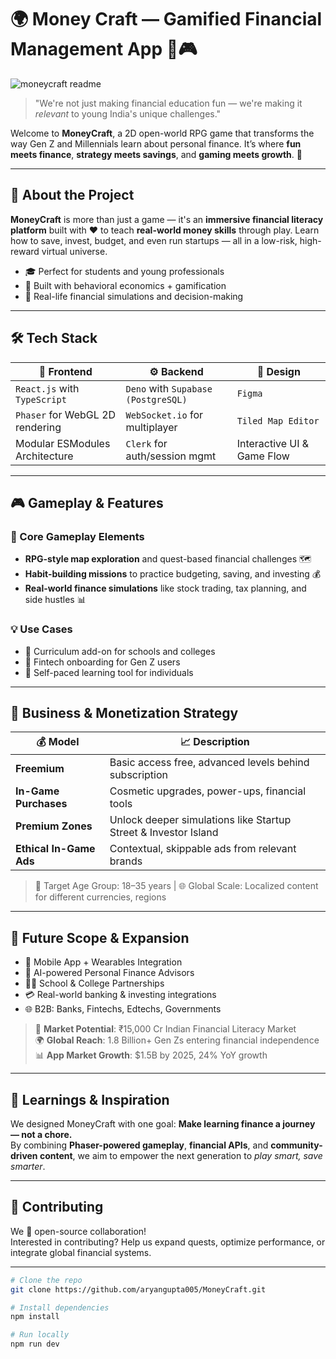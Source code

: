 # 🌍 Money Craft — Gamified Financial Management App 💸🎮
![moneycraft readme](https://github.com/user-attachments/assets/a734781e-3fb3-4339-a5de-d21b3143685f)

> "We're not just making financial education fun — we're making it *relevant* to young India's unique challenges."

Welcome to **MoneyCraft**, a 2D open-world RPG game that transforms the way Gen Z and Millennials learn about personal finance. It’s where **fun meets finance**, **strategy meets savings**, and **gaming meets growth**. 🎯

---

## 🚀 About the Project

**MoneyCraft** is more than just a game — it's an **immersive financial literacy platform** built with ❤️ to teach **real-world money skills** through play. Learn how to save, invest, budget, and even run startups — all in a low-risk, high-reward virtual universe.

- 🎓 Perfect for students and young professionals  
- 🧠 Built with behavioral economics + gamification  
- 🏦 Real-life financial simulations and decision-making  

---

## 🛠 Tech Stack

| 🧩 Frontend | ⚙️ Backend | 🎨 Design |
|------------|------------|------------|
| `React.js` with `TypeScript` | `Deno` with `Supabase (PostgreSQL)` | `Figma` |
| `Phaser` for WebGL 2D rendering | `WebSocket.io` for multiplayer | `Tiled Map Editor` |
| Modular ESModules Architecture | `Clerk` for auth/session mgmt | Interactive UI & Game Flow |

---

## 🎮 Gameplay & Features

### 🔑 Core Gameplay Elements
- **RPG-style map exploration** and quest-based financial challenges 🗺️  
- **Habit-building missions** to practice budgeting, saving, and investing 💰  
- **Real-world finance simulations** like stock trading, tax planning, and side hustles 📊  

### 💡 Use Cases
- 🔹 Curriculum add-on for schools and colleges  
- 🔹 Fintech onboarding for Gen Z users  
- 🔹 Self-paced learning tool for individuals  

---

## 💼 Business & Monetization Strategy

| 💰 Model | 📈 Description |
|---------|----------------|
| **Freemium** | Basic access free, advanced levels behind subscription |
| **In-Game Purchases** | Cosmetic upgrades, power-ups, financial tools |
| **Premium Zones** | Unlock deeper simulations like Startup Street & Investor Island |
| **Ethical In-Game Ads** | Contextual, skippable ads from relevant brands |

> 🎯 Target Age Group: 18–35 years | 🌐 Global Scale: Localized content for different currencies, regions

---

## 🔭 Future Scope & Expansion

- 📱 Mobile App + Wearables Integration  
- 🤖 AI-powered Personal Finance Advisors  
- 🧑‍🎓 School & College Partnerships  
- 💳 Real-world banking & investing integrations  
- 🌐 B2B: Banks, Fintechs, Edtechs, Governments  

> 💼 **Market Potential**: ₹15,000 Cr Indian Financial Literacy Market  
> 🌍 **Global Reach**: 1.8 Billion+ Gen Zs entering financial independence  
> 📊 **App Market Growth**: $1.5B by 2025, 24% YoY growth  

---

## 🧠 Learnings & Inspiration

We designed MoneyCraft with one goal: **Make learning finance a journey — not a chore.**  
By combining **Phaser-powered gameplay**, **financial APIs**, and **community-driven content**, we aim to empower the next generation to *play smart, save smarter*.

---

## 🤝 Contributing

We 💙 open-source collaboration!  
Interested in contributing? Help us expand quests, optimize performance, or integrate global financial systems.

---


```bash
# Clone the repo
git clone https://github.com/aryangupta005/MoneyCraft.git

# Install dependencies
npm install

# Run locally
npm run dev
